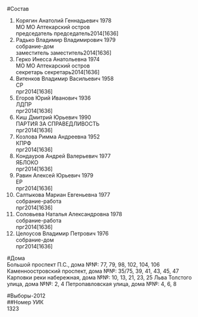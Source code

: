#Состав  
1. Корягин Анатолий Геннадьевич 1978  
    МО МО Аптекарский остров  
    председатель председатель2014[1636]  
2. Радько Владимир Владимирович 1979  
    собрание-дом  
    заместитель заместитель2014[1636]  
3. Герко Инесса Анатольевна 1974  
    МО МО Аптекарский остров  
    секретарь секретарь2014[1636]  
4. Витенков Владимир Васильевич 1958  
    СР  
    прг2014[1636]  
5. Егоров Юрий Иванович 1936  
    ЛДПР  
    прг2014[1636]  
6. Киш Дмитрий Юрьевич 1990  
    ПАРТИЯ ЗА СПРАВЕДЛИВОСТЬ  
    прг2014[1636]  
7. Козлова Римма Андреевна 1952  
    КПРФ  
    прг2014[1636]  
8. Кондауров Андрей Валерьевич 1977  
    ЯБЛОКО  
    прг2014[1636]  
9. Равин Алексей Юрьевич 1979  
    ЕР  
    прг2014[1636]  
10. Салтыкова Мариан Евгеньевна 1977  
    собрание-работа  
    прг2014[1636]  
11. Соловьева Наталья Александровна 1978  
    собрание-работа  
    прг2014[1636]  
12. Целоусов Владимир Петрович 1976  
    собрание-дом  
    прг2014[1636]  
  
#Дома  
Большой проспект П.С., дома №№: 77, 79, 98, 102, 104, 106 Каменноостровский проспект, дома №№: 35/75, 39, 41, 43, 45, 47 Карповки реки набережная, дома №№: 10, 13, 21, 23, 25 Льва Толстого улица, дома №№: 2, 4 Петропавловская улица, дома №№: 4, 6, 8  
  
#Выборы-2012  
##Номер УИК  
1323  
